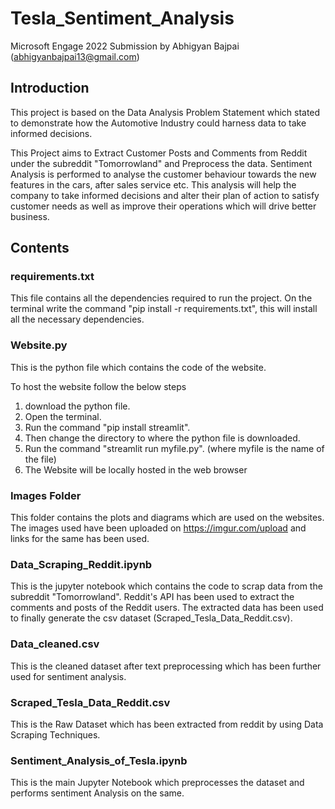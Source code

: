 # Tesla_Sentiment_Analysis

Microsoft Engage 2022 Submission by Abhigyan Bajpai (abhigyanbajpai13@gmail.com)

## Introduction

This project is based on the Data Analysis Problem Statement which stated to demonstrate how the Automotive Industry could harness data to take informed decisions.

This Project aims to Extract Customer Posts and Comments from Reddit under the subreddit "Tomorrowland" and Preprocess the data. Sentiment Analysis is performed to analyse the customer behaviour towards the new features in the cars, after sales service etc. This analysis will help the company to take informed decisions and alter their plan of action to satisfy customer needs as well as improve their operations which will drive better business.


## Contents


### requirements.txt

This file contains all the dependencies required to run the project.
On the terminal write the command "pip install -r requirements.txt", this will install all the necessary dependencies.


### Website.py

This is the python file which contains the code of the website.

To host the website follow the below steps

1. download the python file.
2. Open the terminal.
3. Run the command "pip install streamlit".
4. Then change the directory to where the python file is downloaded.
5. Run the command "streamlit run myfile.py". (where myfile is the name of the file)
6. The Website will be locally hosted in the web browser


### Images Folder

This folder contains the plots and diagrams which are used on the websites. The images used have been uploaded on https://imgur.com/upload and links for the same has been used.


### Data_Scraping_Reddit.ipynb

This is the jupyter notebook which contains the code to scrap data from the subreddit "Tomorrowland". Reddit's API has been used to extract the comments and posts of the Reddit users. The extracted data has been used to finally generate the csv dataset (Scraped_Tesla_Data_Reddit.csv).


### Data_cleaned.csv

This is the cleaned dataset after text preprocessing which has been further used for sentiment analysis.


### Scraped_Tesla_Data_Reddit.csv

This is the Raw Dataset which has been extracted from reddit by using Data Scraping Techniques.


### Sentiment_Analysis_of_Tesla.ipynb
This is the main Jupyter Notebook which preprocesses the dataset and performs sentiment Analysis on the same.
